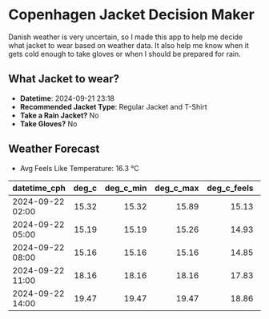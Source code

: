 
# Copenhagen Jacket Decision Maker

Danish weather is very uncertain, so I made this app to help me decide what jacket to wear based on weather data. 
It also help me know when it gets cold enough to take gloves or when I should be prepared for rain.

## What Jacket to wear?

- **Datetime**: 2024-09-21 23:18
- **Recommended Jacket Type**: Regular Jacket and T-Shirt
- **Take a Rain Jacket?** No
- **Take Gloves?** No

## Weather Forecast
- Avg Feels Like Temperature: 16.3 °C

| datetime_cph     |   deg_c |   deg_c_min |   deg_c_max |   deg_c_feels | weather   | wind   | rain   |
|:-----------------|--------:|------------:|------------:|--------------:|:----------|:-------|:-------|
| 2024-09-22 02:00 |   15.32 |       15.32 |       15.89 |         15.13 | Clouds    | Low    | None   |
| 2024-09-22 05:00 |   15.19 |       15.19 |       15.26 |         14.93 | Clouds    | Low    | None   |
| 2024-09-22 08:00 |   15.16 |       15.16 |       15.16 |         14.85 | Clouds    | Low    | None   |
| 2024-09-22 11:00 |   18.16 |       18.16 |       18.16 |         17.83 | Clouds    | Low    | None   |
| 2024-09-22 14:00 |   19.47 |       19.47 |       19.47 |         18.86 | Clouds    | Low    | None   |
        